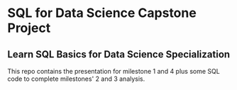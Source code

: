 # SQL for Data Science Capstone Project
## Learn SQL Basics for Data Science Specialization

This repo contains the presentation for milestone 1 and 4 plus some SQL code to complete milestones' 2 and 3 analysis.
